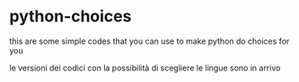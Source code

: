 # python-choices
this are some simple codes that you can use to make python do choices for you 


le versioni dei codici con la possibilità di scegliere le lingue sono in arrivo 
